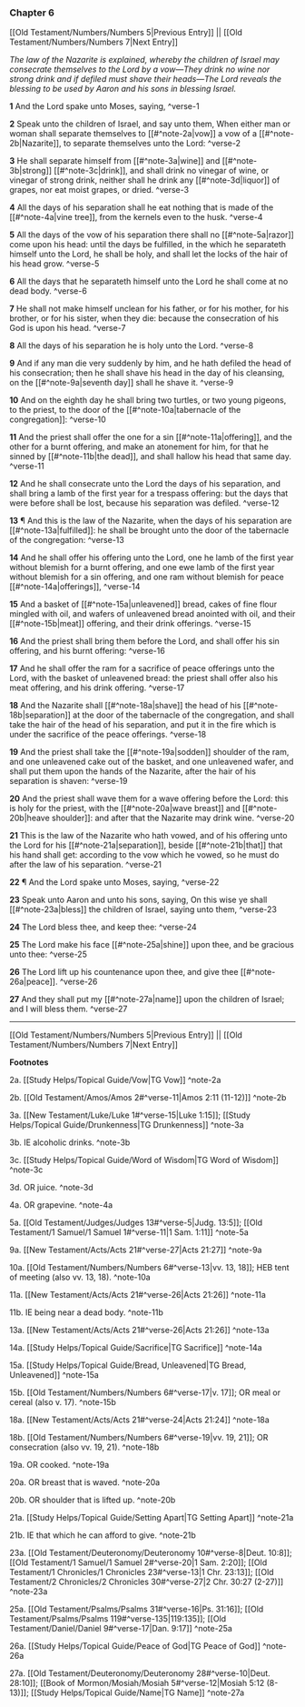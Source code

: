 ### Chapter 6

[[Old Testament/Numbers/Numbers 5|Previous Entry]]  ||  [[Old Testament/Numbers/Numbers 7|Next Entry]]

*The law of the Nazarite is explained, whereby the children of Israel may consecrate themselves to the Lord by a vow—They drink no wine nor strong drink and if defiled must shave their heads—The Lord reveals the blessing to be used by Aaron and his sons in blessing Israel.*

**1**  And the Lord spake unto Moses, saying, ^verse-1

**2**  Speak unto the children of Israel, and say unto them, When either man or woman shall separate themselves to [[#^note-2a|vow]] a vow of a [[#^note-2b|Nazarite]], to separate themselves unto the Lord: ^verse-2

**3**  He shall separate himself from [[#^note-3a|wine]] and [[#^note-3b|strong]] [[#^note-3c|drink]], and shall drink no vinegar of wine, or vinegar of strong drink, neither shall he drink any [[#^note-3d|liquor]] of grapes, nor eat moist grapes, or dried. ^verse-3

**4**  All the days of his separation shall he eat nothing that is made of the [[#^note-4a|vine tree]], from the kernels even to the husk. ^verse-4

**5**  All the days of the vow of his separation there shall no [[#^note-5a|razor]] come upon his head: until the days be fulfilled, in the which he separateth himself unto the Lord, he shall be holy, and shall let the locks of the hair of his head grow. ^verse-5

**6**  All the days that he separateth himself unto the Lord he shall come at no dead body. ^verse-6

**7**  He shall not make himself unclean for his father, or for his mother, for his brother, or for his sister, when they die: because the consecration of his God is upon his head. ^verse-7

**8**  All the days of his separation he is holy unto the Lord. ^verse-8

**9**  And if any man die very suddenly by him, and he hath defiled the head of his consecration; then he shall shave his head in the day of his cleansing, on the [[#^note-9a|seventh day]] shall he shave it. ^verse-9

**10**  And on the eighth day he shall bring two turtles, or two young pigeons, to the priest, to the door of the [[#^note-10a|tabernacle of the congregation]]: ^verse-10

**11**  And the priest shall offer the one for a sin [[#^note-11a|offering]], and the other for a burnt offering, and make an atonement for him, for that he sinned by [[#^note-11b|the dead]], and shall hallow his head that same day. ^verse-11

**12**  And he shall consecrate unto the Lord the days of his separation, and shall bring a lamb of the first year for a trespass offering: but the days that were before shall be lost, because his separation was defiled. ^verse-12

**13**  ¶ And this is the law of the Nazarite, when the days of his separation are [[#^note-13a|fulfilled]]: he shall be brought unto the door of the tabernacle of the congregation: ^verse-13

**14**  And he shall offer his offering unto the Lord, one he lamb of the first year without blemish for a burnt offering, and one ewe lamb of the first year without blemish for a sin offering, and one ram without blemish for peace [[#^note-14a|offerings]], ^verse-14

**15**  And a basket of [[#^note-15a|unleavened]] bread, cakes of fine flour mingled with oil, and wafers of unleavened bread anointed with oil, and their [[#^note-15b|meat]] offering, and their drink offerings. ^verse-15

**16**  And the priest shall bring them before the Lord, and shall offer his sin offering, and his burnt offering: ^verse-16

**17**  And he shall offer the ram for a sacrifice of peace offerings unto the Lord, with the basket of unleavened bread: the priest shall offer also his meat offering, and his drink offering. ^verse-17

**18**  And the Nazarite shall [[#^note-18a|shave]] the head of his [[#^note-18b|separation]] at the door of the tabernacle of the congregation, and shall take the hair of the head of his separation, and put it in the fire which is under the sacrifice of the peace offerings. ^verse-18

**19**  And the priest shall take the [[#^note-19a|sodden]] shoulder of the ram, and one unleavened cake out of the basket, and one unleavened wafer, and shall put them upon the hands of the Nazarite, after the hair of his separation is shaven: ^verse-19

**20**  And the priest shall wave them for a wave offering before the Lord: this is holy for the priest, with the [[#^note-20a|wave breast]] and [[#^note-20b|heave shoulder]]: and after that the Nazarite may drink wine. ^verse-20

**21**  This is the law of the Nazarite who hath vowed, and of his offering unto the Lord for his [[#^note-21a|separation]], beside [[#^note-21b|that]] that his hand shall get: according to the vow which he vowed, so he must do after the law of his separation. ^verse-21

**22**  ¶ And the Lord spake unto Moses, saying, ^verse-22

**23**  Speak unto Aaron and unto his sons, saying, On this wise ye shall [[#^note-23a|bless]] the children of Israel, saying unto them, ^verse-23

**24**  The Lord bless thee, and keep thee: ^verse-24

**25**  The Lord make his face [[#^note-25a|shine]] upon thee, and be gracious unto thee: ^verse-25

**26**  The Lord lift up his countenance upon thee, and give thee [[#^note-26a|peace]]. ^verse-26

**27**  And they shall put my [[#^note-27a|name]] upon the children of Israel; and I will bless them. ^verse-27


---
[[Old Testament/Numbers/Numbers 5|Previous Entry]]  ||  [[Old Testament/Numbers/Numbers 7|Next Entry]]


**Footnotes**


2a. [[Study Helps/Topical Guide/Vow|TG Vow]] ^note-2a

2b. [[Old Testament/Amos/Amos 2#^verse-11|Amos 2:11 (11-12)]] ^note-2b

3a. [[New Testament/Luke/Luke 1#^verse-15|Luke 1:15]]; [[Study Helps/Topical Guide/Drunkenness|TG Drunkenness]] ^note-3a

3b. IE alcoholic drinks. ^note-3b

3c. [[Study Helps/Topical Guide/Word of Wisdom|TG Word of Wisdom]] ^note-3c

3d. OR juice. ^note-3d

4a. OR grapevine. ^note-4a

5a. [[Old Testament/Judges/Judges 13#^verse-5|Judg. 13:5]]; [[Old Testament/1 Samuel/1 Samuel 1#^verse-11|1 Sam. 1:11]] ^note-5a

9a. [[New Testament/Acts/Acts 21#^verse-27|Acts 21:27]] ^note-9a

10a. [[Old Testament/Numbers/Numbers 6#^verse-13|vv. 13, 18]]; HEB tent of meeting (also vv. 13, 18). ^note-10a

11a. [[New Testament/Acts/Acts 21#^verse-26|Acts 21:26]] ^note-11a

11b. IE being near a dead body. ^note-11b

13a. [[New Testament/Acts/Acts 21#^verse-26|Acts 21:26]] ^note-13a

14a. [[Study Helps/Topical Guide/Sacrifice|TG Sacrifice]] ^note-14a

15a. [[Study Helps/Topical Guide/Bread, Unleavened|TG Bread, Unleavened]] ^note-15a

15b. [[Old Testament/Numbers/Numbers 6#^verse-17|v. 17]]; OR meal or cereal (also v. 17). ^note-15b

18a. [[New Testament/Acts/Acts 21#^verse-24|Acts 21:24]] ^note-18a

18b. [[Old Testament/Numbers/Numbers 6#^verse-19|vv. 19, 21]]; OR consecration (also vv. 19, 21). ^note-18b

19a. OR cooked. ^note-19a

20a. OR breast that is waved. ^note-20a

20b. OR shoulder that is lifted up. ^note-20b

21a. [[Study Helps/Topical Guide/Setting Apart|TG Setting Apart]] ^note-21a

21b. IE that which he can afford to give. ^note-21b

23a. [[Old Testament/Deuteronomy/Deuteronomy 10#^verse-8|Deut. 10:8]]; [[Old Testament/1 Samuel/1 Samuel 2#^verse-20|1 Sam. 2:20]]; [[Old Testament/1 Chronicles/1 Chronicles 23#^verse-13|1 Chr. 23:13]]; [[Old Testament/2 Chronicles/2 Chronicles 30#^verse-27|2 Chr. 30:27 (2-27)]] ^note-23a

25a. [[Old Testament/Psalms/Psalms 31#^verse-16|Ps. 31:16]]; [[Old Testament/Psalms/Psalms 119#^verse-135|119:135]]; [[Old Testament/Daniel/Daniel 9#^verse-17|Dan. 9:17]] ^note-25a

26a. [[Study Helps/Topical Guide/Peace of God|TG Peace of God]] ^note-26a

27a. [[Old Testament/Deuteronomy/Deuteronomy 28#^verse-10|Deut. 28:10]]; [[Book of Mormon/Mosiah/Mosiah 5#^verse-12|Mosiah 5:12 (8-13)]]; [[Study Helps/Topical Guide/Name|TG Name]] ^note-27a